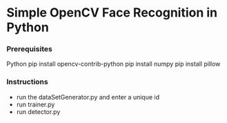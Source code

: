 # Simple OpenCV Face Recognition in Python

### Prerequisites
Python
pip install opencv-contrib-python
pip install numpy
pip install pillow

### Instructions
* run the dataSetGenerator.py and enter a unique id
* run trainer.py
* run detector.py
